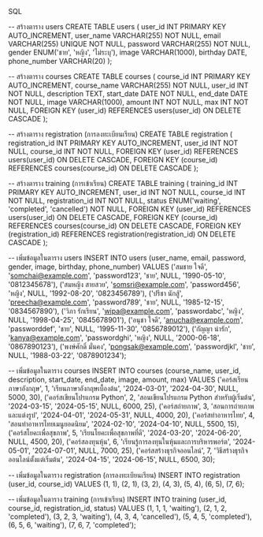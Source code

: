 SQL

-- สร้างตาราง users
CREATE TABLE users (
    user_id INT PRIMARY KEY AUTO_INCREMENT,
    user_name VARCHAR(255) NOT NULL,
    email VARCHAR(255) UNIQUE NOT NULL,
    password VARCHAR(255) NOT NULL,
    gender ENUM('ชาย', 'หญิง', 'ไม่ระบุ'),
    image VARCHAR(1000),
    birthday DATE,
    phone_number VARCHAR(20)
);

-- สร้างตาราง courses
CREATE TABLE courses (
    course_id INT PRIMARY KEY AUTO_INCREMENT,
    course_name VARCHAR(255) NOT NULL,
    user_id INT NOT NULL,
    description TEXT,
    start_date DATE NOT NULL,
    end_date DATE NOT NULL,
    image VARCHAR(1000),
    amount INT NOT NULL,
    max INT NOT NULL,
    FOREIGN KEY (user_id) REFERENCES users(user_id) ON DELETE CASCADE
);

-- สร้างตาราง registration (การลงทะเบียนเรียน)
CREATE TABLE registration (
    registration_id INT PRIMARY KEY AUTO_INCREMENT,
    user_id INT NOT NULL,
    course_id INT NOT NULL,
    FOREIGN KEY (user_id) REFERENCES users(user_id) ON DELETE CASCADE,
    FOREIGN KEY (course_id) REFERENCES courses(course_id) ON DELETE CASCADE
);

-- สร้างตาราง training (การเข้าเรียน)
CREATE TABLE training (
    training_id INT PRIMARY KEY AUTO_INCREMENT,
    user_id INT NOT NULL,
    course_id INT NOT NULL,
    registration_id INT NOT NULL,
    status ENUM('waiting', 'completed', 'cancelled') NOT NULL,
    FOREIGN KEY (user_id) REFERENCES users(user_id) ON DELETE CASCADE,
    FOREIGN KEY (course_id) REFERENCES courses(course_id) ON DELETE CASCADE,
    FOREIGN KEY (registration_id) REFERENCES registration(registration_id) ON DELETE CASCADE
);

-- เพิ่มข้อมูลในตาราง users
INSERT INTO users (user_name, email, password, gender, image, birthday, phone_number) VALUES
('สมชาย ใจดี', 'somchai@example.com', 'password123', 'ชาย', NULL, '1990-05-10', '0812345678'),
('สมหญิง สายสวย', 'somsri@example.com', 'password456', 'หญิง', NULL, '1992-08-20', '0823456789'),
('ปรีชา นักสู้', 'preecha@example.com', 'password789', 'ชาย', NULL, '1985-12-15', '0834567890'),
('วิภา รักเรียน', 'wipa@example.com', 'passwordabc', 'หญิง', NULL, '1998-04-25', '0845678901'),
('อนุชา ใจดี', 'anucha@example.com', 'passworddef', 'ชาย', NULL, '1995-11-30', '0856789012'),
('กัญญา น่ารัก', 'kanya@example.com', 'passwordghi', 'หญิง', NULL, '2000-06-18', '0867890123'),
('พงษ์ศักดิ์ มั่นคง', 'pongsak@example.com', 'passwordjkl', 'ชาย', NULL, '1988-03-22', '0878901234');

-- เพิ่มข้อมูลในตาราง courses
INSERT INTO courses (course_name, user_id, description, start_date, end_date, image, amount, max) VALUES
('คอร์สเรียนภาษาอังกฤษ', 1, 'เรียนภาษาอังกฤษเบื้องต้น', '2024-03-01', '2024-04-30', NULL, 5000, 30),
('คอร์สเขียนโปรแกรม Python', 2, 'สอนเขียนโปรแกรม Python สำหรับผู้เริ่มต้น', '2024-03-15', '2024-05-15', NULL, 6000, 25),
('คอร์สถ่ายภาพ', 3, 'สอนการถ่ายภาพและแต่งรูป', '2024-04-01', '2024-05-31', NULL, 4000, 20),
('คอร์สทำอาหารไทย', 4, 'สอนทำอาหารไทยเมนูยอดนิยม', '2024-02-10', '2024-04-10', NULL, 5500, 15),
('คอร์สโยคะเพื่อสุขภาพ', 5, 'เรียนโยคะเพื่อสุขภาพที่ดี', '2024-03-20', '2024-06-20', NULL, 4500, 20),
('คอร์สลงทุนหุ้น', 6, 'เรียนรู้การลงทุนในหุ้นและการบริหารพอร์ต', '2024-05-01', '2024-07-01', NULL, 7000, 25),
('คอร์สสร้างธุรกิจออนไลน์', 7, 'วิธีสร้างธุรกิจออนไลน์ตั้งแต่เริ่มต้น', '2024-04-15', '2024-06-15', NULL, 6500, 30);

-- เพิ่มข้อมูลในตาราง registration (การลงทะเบียนเรียน)
INSERT INTO registration (user_id, course_id) VALUES
(1, 1), (2, 1), (3, 2), (4, 3), (5, 4), (6, 5), (7, 6);

-- เพิ่มข้อมูลในตาราง training (การเข้าเรียน)
INSERT INTO training (user_id, course_id, registration_id, status) VALUES
(1, 1, 1, 'waiting'),
(2, 1, 2, 'completed'),
(3, 2, 3, 'waiting'),
(4, 3, 4, 'cancelled'),
(5, 4, 5, 'completed'),
(6, 5, 6, 'waiting'),
(7, 6, 7, 'completed');
